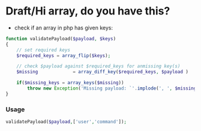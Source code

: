 # Draft/Hi array, do you have this?

- check if an array in php has given keys:

```php
function validatePayload($payload, $keys)
{
	// set required keys
	$required_keys = array_flip($keys);

	// check $payload against $required_keys for anmissing key(s)
	$missing			 = array_diff_key($required_keys, $payload )

	if($missing_keys = array_keys($missing))
		throw new Exception('Missing payload: `'.implode(', ', $missing_keys ));
}

```

### Usage

```php
validatePayload($payload,['user','command']);
```